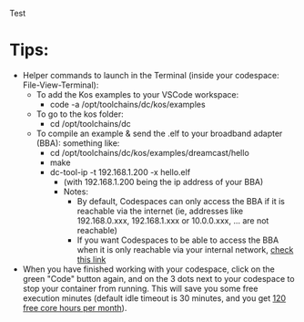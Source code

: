 Test

# Tips:
  * Helper commands to launch in the Terminal (inside your codespace: File-View-Terminal):
    * To add the Kos examples to your VSCode workspace:
      * code -a /opt/toolchains/dc/kos/examples
    * To go to the kos folder:
      * cd /opt/toolchains/dc
    * To compile an example & send the .elf to your broadband adapter (BBA): something like:
      * cd /opt/toolchains/dc/kos/examples/dreamcast/hello
      * make
      * dc-tool-ip -t 192.168.1.200 -x hello.elf
        * (with 192.168.1.200 being the ip address of your BBA)
        * Notes:
          * By default, Codespaces can only access the BBA if it is reachable via the internet (ie, addresses like 192.168.0.xxx, 192.168.1.xxx or 10.0.0.xxx, ... are not reachable)
          * If you want Codespaces to be able to access the BBA when it is only reachable via your internal network, [check this link](https://docs.github.com/en/codespaces/developing-in-codespaces/connecting-to-a-private-network)
  * When you have finished working with your codespace, click on the green "Code" button again, and on the 3 dots next to your codespace to stop your container from running. This will save you some free execution minutes (default idle timeout is 30 minutes, and you get [120 free core hours per month](https://docs.github.com/en/billing/managing-billing-for-github-codespaces/about-billing-for-github-codespaces#monthly-included-storage-and-core-hours-for-personal-accounts)).
